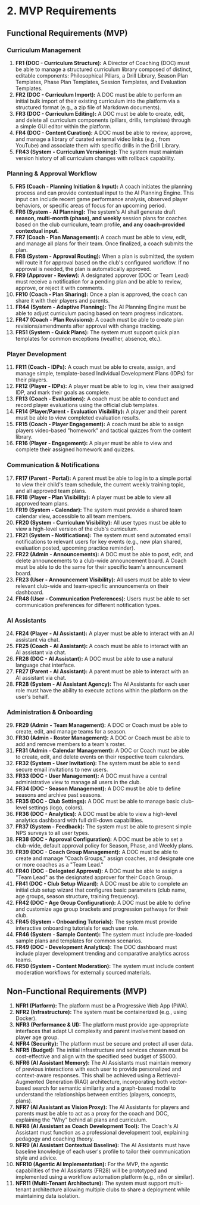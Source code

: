 # **2\. MVP Requirements**

## **Functional Requirements (MVP)**

### **Curriculum Management**

1. **FR1 (DOC \- Curriculum Structure):** A Director of Coaching (DOC) must be able to manage a structured curriculum library composed of distinct, editable components: Philosophical Pillars, a Drill Library, Season Plan Templates, Phase Plan Templates, Session Templates, and Evaluation Templates.  
2. **FR2 (DOC \- Curriculum Import):** A DOC must be able to perform an initial bulk import of their existing curriculum into the platform via a structured format (e.g., a zip file of Markdown documents).  
3. **FR3 (DOC \- Curriculum Editing):** A DOC must be able to create, edit, and delete all curriculum components (pillars, drills, templates) through a simple GUI editor within the platform.  
4. **FR4 (DOC \- Content Curation):** A DOC must be able to review, approve, and manage a library of curated external video links (e.g., from YouTube) and associate them with specific drills in the Drill Library.
5. **FR43 (System \- Curriculum Versioning):** The system must maintain version history of all curriculum changes with rollback capability.

### **Planning & Approval Workflow**

5. **FR5 (Coach \- Planning Initiation & Input):** A coach initiates the planning process and can provide contextual input to the AI Planning Engine. This input can include recent game performance analysis, observed player behaviors, or specific areas of focus for an upcoming period.  
6. **FR6 (System \- AI Planning):** The system's AI shall generate draft **season, multi-month (phase), and weekly** session plans for coaches based on the club curriculum, team profile, **and any coach-provided contextual input.**  
7. **FR7 (Coach \- Plan Management):** A coach must be able to view, edit, and manage all plans for their team. Once finalized, a coach submits the plan.  
8. **FR8 (System \- Approval Routing):** When a plan is submitted, the system will route it for approval based on the club's configured workflow. If no approval is needed, the plan is automatically approved.  
9. **FR9 (Approver \- Review):** A designated approver (DOC or Team Lead) must receive a notification for a pending plan and be able to review, approve, or reject it with comments.  
10. **FR10 (Coach \- Plan Sharing):** Once a plan is approved, the coach can share it with their players and parents.
11. **FR44 (System \- Adaptive Planning):** The AI Planning Engine must be able to adjust curriculum pacing based on team progress indicators.
12. **FR47 (Coach \- Plan Revisions):** A coach must be able to create plan revisions/amendments after approval with change tracking.
13. **FR51 (System \- Quick Plans):** The system must support quick plan templates for common exceptions (weather, absence, etc.).

### **Player Development**

11. **FR11 (Coach \- IDPs):** A coach must be able to create, assign, and manage simple, template-based Individual Development Plans (IDPs) for their players.  
12. **FR12 (Player \- IDPs):** A player must be able to log in, view their assigned IDP, and mark their goals as complete.  
13. **FR13 (Coach \- Evaluations):** A coach must be able to conduct and record player evaluations using the official club templates.  
14. **FR14 (Player/Parent \- Evaluation Visibility):** A player and their parent must be able to view completed evaluation results.  
15. **FR15 (Coach \- Player Engagement):** A coach must be able to assign players video-based "homework" and tactical quizzes from the content library.  
16. **FR16 (Player \- Engagement):** A player must be able to view and complete their assigned homework and quizzes.

### **Communication & Notifications**

17. **FR17 (Parent \- Portal):** A parent must be able to log in to a simple portal to view their child's team schedule, the current weekly training topic, and all approved team plans.  
18. **FR18 (Player \- Plan Visibility):** A player must be able to view all approved team plans.  
19. **FR19 (System \- Calendar):** The system must provide a shared team calendar view, accessible to all team members.  
20. **FR20 (System \- Curriculum Visibility):** All user types must be able to view a high-level version of the club's curriculum.  
21. **FR21 (System \- Notifications):** The system must send automated email notifications to relevant users for key events (e.g., new plan shared, evaluation posted, upcoming practice reminder).  
22. **FR22 (Admin \- Announcements):** A DOC must be able to post, edit, and delete announcements to a club-wide announcement board. A Coach must be able to do the same for their specific team's announcement board.  
23. **FR23 (User \- Announcement Visibility):** All users must be able to view relevant club-wide and team-specific announcements on their dashboard.
24. **FR48 (User \- Communication Preferences):** Users must be able to set communication preferences for different notification types.

### **AI Assistants**

24. **FR24 (Player \- AI Assistant):** A player must be able to interact with an AI assistant via chat.  
25. **FR25 (Coach \- AI Assistant):** A coach must be able to interact with an AI assistant via chat.  
26. **FR26 (DOC \- AI Assistant):** A DOC must be able to use a natural language chat interface.  
27. **FR27 (Parent \- AI Assistant):** A parent must be able to interact with an AI assistant via chat.  
28. **FR28 (System \- AI Assistant Agency):** The AI Assistants for each user role must have the ability to execute actions within the platform on the user's behalf.

### **Administration & Onboarding**

29. **FR29 (Admin \- Team Management):** A DOC or Coach must be able to create, edit, and manage teams for a season.  
30. **FR30 (Admin \- Roster Management):** A DOC or Coach must be able to add and remove members to a team's roster.  
31. **FR31 (Admin \- Calendar Management):** A DOC or Coach must be able to create, edit, and delete events on their respective team calendars.  
32. **FR32 (System \- User Invitation):** The system must be able to send secure email invitations to new users.  
33. **FR33 (DOC \- User Management):** A DOC must have a central administrative view to manage all users in the club.  
34. **FR34 (DOC \- Season Management):** A DOC must be able to define seasons and archive past seasons.  
35. **FR35 (DOC \- Club Settings):** A DOC must be able to manage basic club-level settings (logo, colors).  
36. **FR36 (DOC \- Analytics):** A DOC must be able to view a high-level analytics dashboard with full drill-down capabilities.  
37. **FR37 (System \- Feedback):** The system must be able to present simple NPS surveys to all user types.  
38. **FR38 (DOC \- Approval Configuration):** A DOC must be able to set a club-wide, default approval policy for Season, Phase, and Weekly plans.  
39. **FR39 (DOC \- Coach Group Management):** A DOC must be able to create and manage "Coach Groups," assign coaches, and designate one or more coaches as a "Team Lead."  
40. **FR40 (DOC \- Delegated Approval):** A DOC must be able to assign a "Team Lead" as the designated approver for their Coach Group.
41. **FR41 (DOC \- Club Setup Wizard):** A DOC must be able to complete an initial club setup wizard that configures basic parameters (club name, age groups, season structure, training frequency).
42. **FR42 (DOC \- Age Group Configuration):** A DOC must be able to define and customize age group brackets and progression pathways for their club.
43. **FR45 (System \- Onboarding Tutorials):** The system must provide interactive onboarding tutorials for each user role.
44. **FR46 (System \- Sample Content):** The system must include pre-loaded sample plans and templates for common scenarios.
45. **FR49 (DOC \- Development Analytics):** The DOC dashboard must include player development trending and comparative analytics across teams.
46. **FR50 (System \- Content Moderation):** The system must include content moderation workflows for externally sourced materials.

## **Non-Functional Requirements (MVP)**

1. **NFR1 (Platform):** The platform must be a Progressive Web App (PWA).  
2. **NFR2 (Infrastructure):** The system must be containerized (e.g., using Docker).  
3. **NFR3 (Performance & UI):** The platform must provide age-appropriate interfaces that adapt UI complexity and parent involvement based on player age group.  
4. **NFR4 (Security):** The platform must be secure and protect all user data.  
5. **NFR5 (Budget):** The initial infrastructure and services chosen must be cost-effective and align with the specified seed budget of $5000.  
6. **NFR6 (AI Assistant Memory):** The AI Assistants must maintain memory of previous interactions with each user to provide personalized and context-aware responses. This shall be achieved using a Retrieval-Augmented Generation (RAG) architecture, incorporating both vector-based search for semantic similarity and a graph-based model to understand the relationships between entities (players, concepts, plans).  
7. **NFR7 (AI Assistant as Vision Proxy):** The AI Assistants for players and parents must be able to act as a proxy for the coach and DOC, explaining the "Why" behind all plans and curriculum.  
8. **NFR8 (AI Assistant as Coach Development Tool):** The Coach's AI Assistant must function as a professional development tool, explaining pedagogy and coaching theory.  
9. **NFR9 (AI Assistant Contextual Baseline):** The AI Assistants must have baseline knowledge of each user's profile to tailor their communication style and advice.  
10. **NFR10 (Agentic AI Implementation):** For the MVP, the agentic capabilities of the AI Assistants (FR28) will be prototyped and implemented using a workflow automation platform (e.g., n8n or similar).
11. **NFR11 (Multi-Tenant Architecture):** The system must support multi-tenant architecture allowing multiple clubs to share a deployment while maintaining data isolation.
